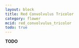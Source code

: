 ```yaml
---
layout: block
title: Red Convolvulus Tricolor
category: flower
mcid: red_convolvulus_tricolor
todo: true
---
```



**TODO**
